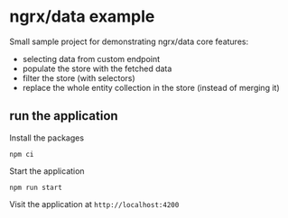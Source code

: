 # ngrx/data example

Small sample project for demonstrating ngrx/data core features:
* selecting data from custom endpoint
* populate the store with the fetched data
* filter the store (with selectors)
* replace the whole entity collection in the store (instead of merging it)

## run the application
Install the packages

```
npm ci
```

Start the application
```
npm run start
```

Visit the application at `http://localhost:4200`


